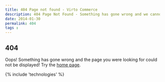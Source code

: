 ```yaml
---
title: 404 Page not found - Virto Commerce
description: 404 Page Not Found - Something has gone wrong and we cannot find the page you are looking for.
date: 2014-01-30
permalink: 404
tags : 
---
```

<article class="main" role="main">
	<div class="features">
		<div class="responsive">
            <h1 class="head-title">404</h1>
			<p class="text">Oops! Something has gone wrong and the page you were looking for could not be displayed! Try the <a href="/">home page</a>.</p>
		</div>
	</div>
	{% include 'technologies' %}
</article>